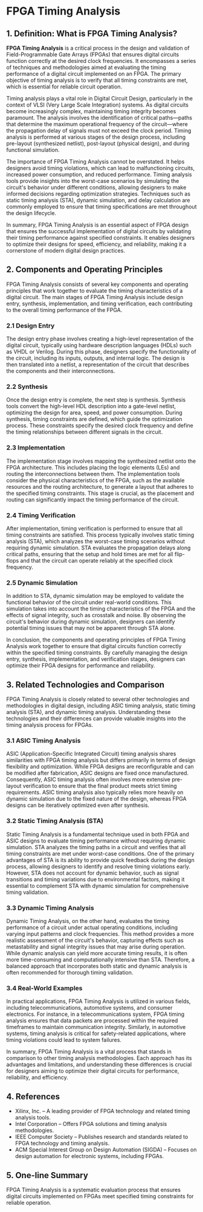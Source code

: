 # FPGA Timing Analysis

## 1. Definition: What is **FPGA Timing Analysis**?
**FPGA Timing Analysis** is a critical process in the design and validation of Field-Programmable Gate Arrays (FPGAs) that ensures digital circuits function correctly at the desired clock frequencies. It encompasses a series of techniques and methodologies aimed at evaluating the timing performance of a digital circuit implemented on an FPGA. The primary objective of timing analysis is to verify that all timing constraints are met, which is essential for reliable circuit operation.

Timing analysis plays a vital role in Digital Circuit Design, particularly in the context of VLSI (Very Large Scale Integration) systems. As digital circuits become increasingly complex, maintaining timing integrity becomes paramount. The analysis involves the identification of critical paths—paths that determine the maximum operational frequency of the circuit—where the propagation delay of signals must not exceed the clock period. Timing analysis is performed at various stages of the design process, including pre-layout (synthesized netlist), post-layout (physical design), and during functional simulation.

The importance of FPGA Timing Analysis cannot be overstated. It helps designers avoid timing violations, which can lead to malfunctioning circuits, increased power consumption, and reduced performance. Timing analysis tools provide insights into the worst-case scenarios by simulating the circuit's behavior under different conditions, allowing designers to make informed decisions regarding optimization strategies. Techniques such as static timing analysis (STA), dynamic simulation, and delay calculation are commonly employed to ensure that timing specifications are met throughout the design lifecycle.

In summary, FPGA Timing Analysis is an essential aspect of FPGA design that ensures the successful implementation of digital circuits by validating their timing performance against specified constraints. It enables designers to optimize their designs for speed, efficiency, and reliability, making it a cornerstone of modern digital design practices.

## 2. Components and Operating Principles
FPGA Timing Analysis consists of several key components and operating principles that work together to evaluate the timing characteristics of a digital circuit. The main stages of FPGA Timing Analysis include design entry, synthesis, implementation, and timing verification, each contributing to the overall timing performance of the FPGA.

### 2.1 Design Entry
The design entry phase involves creating a high-level representation of the digital circuit, typically using hardware description languages (HDLs) such as VHDL or Verilog. During this phase, designers specify the functionality of the circuit, including its inputs, outputs, and internal logic. The design is then translated into a netlist, a representation of the circuit that describes the components and their interconnections.

### 2.2 Synthesis
Once the design entry is complete, the next step is synthesis. Synthesis tools convert the high-level HDL description into a gate-level netlist, optimizing the design for area, speed, and power consumption. During synthesis, timing constraints are defined, which guide the optimization process. These constraints specify the desired clock frequency and define the timing relationships between different signals in the circuit.

### 2.3 Implementation
The implementation stage involves mapping the synthesized netlist onto the FPGA architecture. This includes placing the logic elements (LEs) and routing the interconnections between them. The implementation tools consider the physical characteristics of the FPGA, such as the available resources and the routing architecture, to generate a layout that adheres to the specified timing constraints. This stage is crucial, as the placement and routing can significantly impact the timing performance of the circuit.

### 2.4 Timing Verification
After implementation, timing verification is performed to ensure that all timing constraints are satisfied. This process typically involves static timing analysis (STA), which analyzes the worst-case timing scenarios without requiring dynamic simulation. STA evaluates the propagation delays along critical paths, ensuring that the setup and hold times are met for all flip-flops and that the circuit can operate reliably at the specified clock frequency.

### 2.5 Dynamic Simulation
In addition to STA, dynamic simulation may be employed to validate the functional behavior of the circuit under real-world conditions. This simulation takes into account the timing characteristics of the FPGA and the effects of signal integrity, such as crosstalk and noise. By observing the circuit's behavior during dynamic simulation, designers can identify potential timing issues that may not be apparent through STA alone.

In conclusion, the components and operating principles of FPGA Timing Analysis work together to ensure that digital circuits function correctly within the specified timing constraints. By carefully managing the design entry, synthesis, implementation, and verification stages, designers can optimize their FPGA designs for performance and reliability.

## 3. Related Technologies and Comparison
FPGA Timing Analysis is closely related to several other technologies and methodologies in digital design, including ASIC timing analysis, static timing analysis (STA), and dynamic timing analysis. Understanding these technologies and their differences can provide valuable insights into the timing analysis process for FPGAs.

### 3.1 ASIC Timing Analysis
ASIC (Application-Specific Integrated Circuit) timing analysis shares similarities with FPGA timing analysis but differs primarily in terms of design flexibility and optimization. While FPGA designs are reconfigurable and can be modified after fabrication, ASIC designs are fixed once manufactured. Consequently, ASIC timing analysis often involves more extensive pre-layout verification to ensure that the final product meets strict timing requirements. ASIC timing analysis also typically relies more heavily on dynamic simulation due to the fixed nature of the design, whereas FPGA designs can be iteratively optimized even after synthesis.

### 3.2 Static Timing Analysis (STA)
Static Timing Analysis is a fundamental technique used in both FPGA and ASIC designs to evaluate timing performance without requiring dynamic simulation. STA analyzes the timing paths in a circuit and verifies that all timing constraints are met under worst-case conditions. One of the primary advantages of STA is its ability to provide quick feedback during the design process, allowing designers to identify and resolve timing violations early. However, STA does not account for dynamic behavior, such as signal transitions and timing variations due to environmental factors, making it essential to complement STA with dynamic simulation for comprehensive timing validation.

### 3.3 Dynamic Timing Analysis
Dynamic Timing Analysis, on the other hand, evaluates the timing performance of a circuit under actual operating conditions, including varying input patterns and clock frequencies. This method provides a more realistic assessment of the circuit's behavior, capturing effects such as metastability and signal integrity issues that may arise during operation. While dynamic analysis can yield more accurate timing results, it is often more time-consuming and computationally intensive than STA. Therefore, a balanced approach that incorporates both static and dynamic analysis is often recommended for thorough timing validation.

### 3.4 Real-World Examples
In practical applications, FPGA Timing Analysis is utilized in various fields, including telecommunications, automotive systems, and consumer electronics. For instance, in a telecommunications system, FPGA timing analysis ensures that data packets are processed within the required timeframes to maintain communication integrity. Similarly, in automotive systems, timing analysis is critical for safety-related applications, where timing violations could lead to system failures.

In summary, FPGA Timing Analysis is a vital process that stands in comparison to other timing analysis methodologies. Each approach has its advantages and limitations, and understanding these differences is crucial for designers aiming to optimize their digital circuits for performance, reliability, and efficiency.

## 4. References
- Xilinx, Inc. – A leading provider of FPGA technology and related timing analysis tools.
- Intel Corporation – Offers FPGA solutions and timing analysis methodologies.
- IEEE Computer Society – Publishes research and standards related to FPGA technology and timing analysis.
- ACM Special Interest Group on Design Automation (SIGDA) – Focuses on design automation for electronic systems, including FPGAs.

## 5. One-line Summary
FPGA Timing Analysis is a systematic evaluation process that ensures digital circuits implemented on FPGAs meet specified timing constraints for reliable operation.